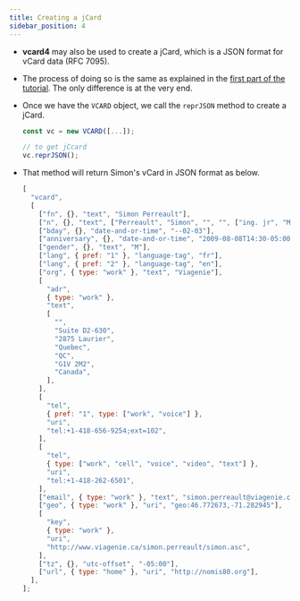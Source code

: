 ```yaml
---
title: Creating a jCard
sidebar_position: 4
---
```


- **vcard4** may also be used to create a jCard, which is a JSON format for vCard data (RFC 7095).

- The process of doing so is the same as explained in the [first part of the tutorial](/getting-started/tutorial/creating-vcard). The only difference is at the very end.

- Once we have the `VCARD` object, we call the `reprJSON` method to create a jCard.

  ```js
  const vc = new VCARD([...]);

  // to get jCcard
  vc.reprJSON();

  ```

- That method will return Simon's vCard in JSON format as below.

  ```js
  [
    "vcard",
    [
      ["fn", {}, "text", "Simon Perreault"],
      ["n", {}, "text", ["Perreault", "Simon", "", "", ["ing. jr", "M.Sc."]]],
      ["bday", {}, "date-and-or-time", "--02-03"],
      ["anniversary", {}, "date-and-or-time", "2009-08-08T14:30-05:00"],
      ["gender", {}, "text", "M"],
      ["lang", { pref: "1" }, "language-tag", "fr"],
      ["lang", { pref: "2" }, "language-tag", "en"],
      ["org", { type: "work" }, "text", "Viagenie"],
      [
        "adr",
        { type: "work" },
        "text",
        [
          "",
          "Suite D2-630",
          "2875 Laurier",
          "Quebec",
          "QC",
          "G1V 2M2",
          "Canada",
        ],
      ],
      [
        "tel",
        { pref: "1", type: ["work", "voice"] },
        "uri",
        "tel:+1-418-656-9254;ext=102",
      ],
      [
        "tel",
        { type: ["work", "cell", "voice", "video", "text"] },
        "uri",
        "tel:+1-418-262-6501",
      ],
      ["email", { type: "work" }, "text", "simon.perreault@viagenie.ca"],
      ["geo", { type: "work" }, "uri", "geo:46.772673,-71.282945"],
      [
        "key",
        { type: "work" },
        "uri",
        "http://www.viagenie.ca/simon.perreault/simon.asc",
      ],
      ["tz", {}, "utc-offset", "-05:00"],
      ["url", { type: "home" }, "uri", "http://nomis80.org"],
    ],
  ];
  ```
